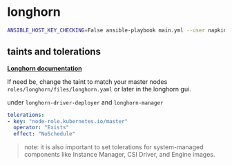 # longhorn

```bash
ANSIBLE_HOST_KEY_CHECKING=False ansible-playbook main.yml --user napkin -i inventory/hosts
```

## taints and tolerations

[**Longhorn documentation**](https://longhorn.io/docs/1.6.0/advanced-resources/deploy/taint-toleration/#setting-up-taints-and-tolerations-during-installing-longhorn)

If need be, change the taint to match your master nodes `roles/longhorn/files/longhorn.yaml` or later in the longhorn gui.

under `longhorn-driver-deployer` and `longhorn-manager`
```yaml
tolerations:
- key: "node-role.kubernetes.io/master"
  operator: "Exists"
  effect: "NoSchedule"
```

> note: it is also important to set tolerations for system-managed components like Instance Manager, CSI Driver, and Engine images.
